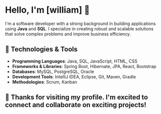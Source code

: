 # Hello, I'm [william] 👋

I'm a software developer with a strong background in building applications using **Java** and **SQL**. I specialize in creating robust and scalable solutions that solve complex problems and improve business efficiency.

## 🔧 Technologies & Tools

- **Programming Languages**: Java, SQL, JavaScript, HTML, CSS
- **Frameworks & Libraries**: Spring Boot, Hibernate, JPA, React, Bootstrap
- **Databases**: MySQL, PostgreSQL, Oracle
- **Development Tools**: IntelliJ IDEA, Eclipse, Git, Maven, Gradle
- **Methodologies**: Scrum, Kanban

## 🚀 Thanks for visiting my profile. I'm excited to connect and collaborate on exciting projects!

<!--
**willzba/willzba** is a ✨ _special_ ✨ repository because its `README.md` (this file) appears on your GitHub profile.

Here are some ideas to get you started:

- 🔭 I’m currently working on ...
- 🌱 I’m currently learning ...
- 👯 I’m looking to collaborate on ...
- 🤔 I’m looking for help with ...
- 💬 Ask me about ...
- 📫 How to reach me: ...
- 😄 Pronouns: ...
- ⚡ Fun fact: ...
-->
